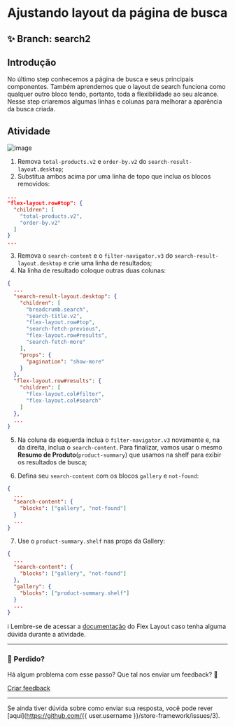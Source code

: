 # Ajustando layout da página de busca

## :sparkles: **Branch:** search2

## Introdução  

No último step conhecemos a página de busca e seus principais componentes. Também aprendemos que o layout de search funciona como qualquer outro bloco tendo, portanto, toda a flexibilidade ao seu alcance. Nesse step criaremos algumas linhas e colunas para melhorar a aparência da busca criada. 

## Atividade

![image](https://user-images.githubusercontent.com/18701182/69843559-db088200-1246-11ea-8873-8651dd973be9.png)

1. Remova `total-products.v2` e `order-by.v2` do `search-result-layout.desktop`;
2. Substitua ambos acima por uma linha de topo que inclua os blocos removidos:

```json
...
"flex-layout.row#top": {
  "children": [
    "total-products.v2",
    "order-by.v2"
  ]
}
...
```

3. Remova o `search-content` e o `filter-navigator.v3` do `search-result-layout.desktop` e crie uma linha de resultados;
4. Na linha de resultado coloque outras duas colunas:

```json
{
  ...
  "search-result-layout.desktop": {
    "children": [
      "breadcrumb.search",
      "search-title.v2",
      "flex-layout.row#top",
      "search-fetch-previous",
      "flex-layout.row#results",
      "search-fetch-more"
    ],
    "props": {
      "pagination": "show-more"
    }
  },
  "flex-layout.row#results": {
    "children": [
      "flex-layout.col#filter",
      "flex-layout.col#search"
    ]
  },
  ...
}
```

5. Na coluna da esquerda inclua o `filter-navigator.v3` novamente e, na da direita, inclua o `search-content`. Para finalizar, vamos usar o mesmo **Resumo de Produto**(`product-summary`) que usamos na shelf para exibir os resultados de busca;

6. Defina seu `search-content` com os blocos `gallery` e `not-found`:

```json
{
  ...
  "search-content": { 
    "blocks": ["gallery", "not-found"]
  }
  ...
}
```

7. Use o `product-summary.shelf` nas props da Gallery:

```json
{
  ...
  "search-content": { 
    "blocks": ["gallery", "not-found"]
  },
  "gallery": {
    "blocks": ["product-summary.shelf"]
  }
  ...
}
```

:information_source: Lembre-se de acessar a [documentação](https://vtex.io/docs/components/layout/vtex.flex-layout) do Flex Layout caso tenha alguma dúvida durante a atividade.

---

### :no_entry_sign: Perdido? 

Há algum problema com esse passo? Que tal nos enviar um feedback? :pray:

[Criar feedback](https://docs.google.com/forms/d/e/1FAIpQLSeaWrm0Hogm-txm5Ww6mUa68eDuE3WnpFjUSVJ3Wi3dnmCb7A/viewform?usp=pp_url&entry.1784529524=Ajustando+layout+da+p%C3%A1gina+de+busca) 

----
Se ainda tiver dúvida sobre como enviar sua resposta, você pode rever [aqui](https://github.com/{{ user.username }}/store-framework/issues/3).
